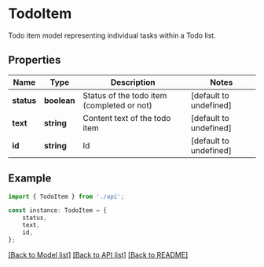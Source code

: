 # TodoItem

Todo item model representing individual tasks within a Todo list.

## Properties

Name | Type | Description | Notes
------------ | ------------- | ------------- | -------------
**status** | **boolean** | Status of the todo item (completed or not) | [default to undefined]
**text** | **string** | Content text of the todo item | [default to undefined]
**id** | **string** | Id | [default to undefined]

## Example

```typescript
import { TodoItem } from './api';

const instance: TodoItem = {
    status,
    text,
    id,
};
```

[[Back to Model list]](../README.md#documentation-for-models) [[Back to API list]](../README.md#documentation-for-api-endpoints) [[Back to README]](../README.md)
